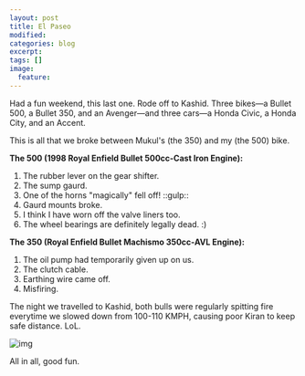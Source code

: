 ```yaml
---
layout: post
title: El Paseo
modified:
categories: blog
excerpt:
tags: []
image:
  feature:
---
```

Had a fun weekend, this last one. Rode off to Kashid. Three bikes—a Bullet 500, a Bullet 350, and an Avenger—and three cars—a Honda Civic, a Honda City, and an Accent.

This is all that we broke between Mukul's (the 350) and my (the 500) bike.

**The 500 (1998 Royal Enfield Bullet 500cc-Cast Iron Engine):**

1. The rubber lever on the gear shifter.
1. The sump gaurd.
1. One of the horns "magically" fell off! ::gulp::
1. Gaurd mounts broke.
1. I think I have worn off the valve liners too.
1. The wheel bearings are definitely legally dead. :)

**The 350 (Royal Enfield Bullet Machismo 350cc-AVL Engine):**
1. The oil pump had temporarily given up on us.
1. The clutch cable.
1. Earthing wire came off.
1. Misfiring.

The night we travelled to Kashid, both bulls were regularly spitting fire everytime we slowed down from 100-110 KMPH, causing poor Kiran to keep safe distance. LoL.

![img](http://sentimentalminions.files.wordpress.com/2008/04/dsc046731.jpg?w=400)

All in all, good fun.
